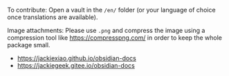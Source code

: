 To contribute: Open a vault in the `/en/` folder (or your language of choice once translations are available).

Image attachments: Please use `.png` and compress the image using a compression tool like https://compresspng.com/ in order to keep the whole package small.

* https://jackiexiao.github.io/obsidian-docs
* https://jackiegeek.gitee.io/obsidian-docs
